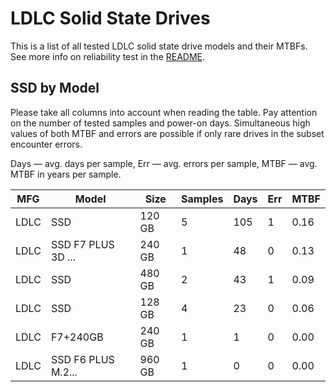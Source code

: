 LDLC Solid State Drives
=======================

This is a list of all tested LDLC solid state drive models and their MTBFs. See
more info on reliability test in the [README](https://github.com/linuxhw/SMART).

SSD by Model
------------

Please take all columns into account when reading the table. Pay attention on the
number of tested samples and power-on days. Simultaneous high values of both MTBF
and errors are possible if only rare drives in the subset encounter errors.

Days   — avg. days per sample,
Err    — avg. errors per sample,
MTBF   — avg. MTBF in years per sample.

| MFG       | Model              | Size   | Samples | Days  | Err   | MTBF   |
|-----------|--------------------|--------|---------|-------|-------|--------|
| LDLC      | SSD                | 120 GB | 5       | 105   | 1     | 0.16   |
| LDLC      | SSD F7 PLUS 3D ... | 240 GB | 1       | 48    | 0     | 0.13   |
| LDLC      | SSD                | 480 GB | 2       | 43    | 1     | 0.09   |
| LDLC      | SSD                | 128 GB | 4       | 23    | 0     | 0.06   |
| LDLC      | F7+240GB           | 240 GB | 1       | 1     | 0     | 0.00   |
| LDLC      | SSD F6 PLUS M.2... | 960 GB | 1       | 0     | 0     | 0.00   |
